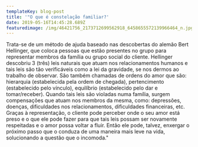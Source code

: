 ```yaml
---
templateKey: blog-post
title: '"O que é constelação familiar?'
date: 2019-05-16T14:45:28.689Z
featuredimage: /img/46421756_2173712699562918_6458655572139966464_n.jpg
---
```

Trata-se de um método de ajuda baseado nas descobertas do alemão Bert Hellinger, que coloca pessoas que estão presentes no grupo para representar membros da família ou grupo social do cliente. Hellinger descobriu 3 (três) leis naturais que atuam nos relacionamentos humanos e tais leis são tão verificáveis como a lei da gravidade, se nos dermos ao trabalho de observar. São também chamadas de ordens do amor que são: hierarquia (estabelecida pela ordem de chegada), pertencimento (estabelecido pelo vínculo), equilíbrio (estabelecido pelo dar e tomar/receber). Quando tais leis são violadas numa família, surgem compensações que atuam nos membros da mesma, como: depressões, doenças, dificuldades nos relacionamentos, dificuldades financeiras, etc. Graças à representação, o cliente pode perceber onde o seu amor está preso e o que ele pode fazer para que tais leis possam ser novamente respeitadas e o amor possa voltar a fluir. Então ele pode, talvez, enxergar o próximo passo que o conduza de uma maneira mais leve na vida, solucionando a questão que o incomoda."
